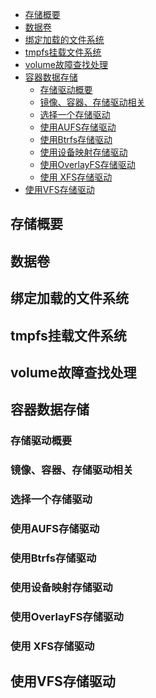 
<!-- TOC -->

- [存储概要](#存储概要)
- [数据卷](#数据卷)
- [绑定加载的文件系统](#绑定加载的文件系统)
- [tmpfs挂载文件系统](#tmpfs挂载文件系统)
- [volume故障查找处理](#volume故障查找处理)
- [容器数据存储](#容器数据存储)
    - [存储驱动概要](#存储驱动概要)
    - [镜像、容器、存储驱动相关](#镜像容器存储驱动相关)
    - [选择一个存储驱动](#选择一个存储驱动)
    - [使用AUFS存储驱动](#使用aufs存储驱动)
    - [使用Btrfs存储驱动](#使用btrfs存储驱动)
    - [使用设备映射存储驱动](#使用设备映射存储驱动)
    - [使用OverlayFS存储驱动](#使用overlayfs存储驱动)
    - [使用 XFS存储驱动](#使用-xfs存储驱动)
- [使用VFS存储驱动](#使用vfs存储驱动)

<!-- /TOC -->

## 存储概要

## 数据卷

## 绑定加载的文件系统

## tmpfs挂载文件系统

## volume故障查找处理

## 容器数据存储

### 存储驱动概要

### 镜像、容器、存储驱动相关

### 选择一个存储驱动

### 使用AUFS存储驱动

### 使用Btrfs存储驱动

### 使用设备映射存储驱动

### 使用OverlayFS存储驱动

### 使用 XFS存储驱动

## 使用VFS存储驱动

